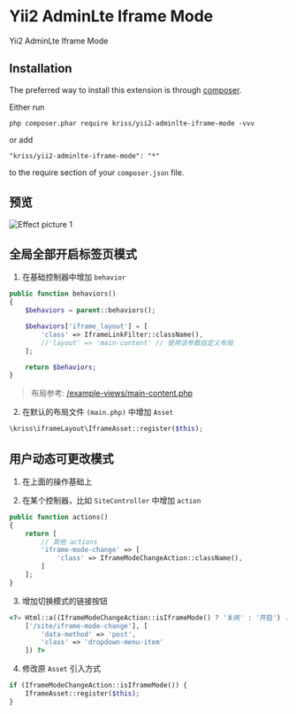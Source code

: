 Yii2 AdminLte Iframe Mode
=========================
Yii2 AdminLte Iframe Mode

Installation
------------

The preferred way to install this extension is through [composer](http://getcomposer.org/download/).

Either run

```
php composer.phar require kriss/yii2-adminlte-iframe-mode -vvv
```

or add

```
"kriss/yii2-adminlte-iframe-mode": "*"
```

to the require section of your `composer.json` file.

预览
-----
![Effect picture 1](https://github.com/krissss/yii2-adminlte-iframe-mode/blob/master/preview.gif "Effect picture 1")  

全局全部开启标签页模式
-----

1. 在基础控制器中增加 `behavior`

```php
public function behaviors()
{
    $behaviors = parent::behaviors();

    $behaviors['iframe_layout'] = [
        'class' => IframeLinkFilter::className(),
        //'layout' => 'main-content' // 使用该参数自定义布局
    ];

    return $behaviors;
}
```

> 布局参考: [/example-views/main-content.php](https://github.com/krissss/yii2-adminlte-iframe-mode/blob/master/example-views/main-content.php)

2. 在默认的布局文件 `(main.php)` 中增加 `Asset`

```php
\kriss\iframeLayout\IframeAsset::register($this);
```
 
用户动态可更改模式
-----
 
1. 在上面的操作基础上
 
2. 在某个控制器，比如 `SiteController` 中增加 `action`
 
```php
public function actions()
{
    return [
        // 其他 actions
        'iframe-mode-change' => [
            'class' => IframeModeChangeAction::className(),
        ]
    ];
}
```
 
3. 增加切换模式的链接按钮

```php
<?= Html::a((IframeModeChangeAction::isIframeMode() ? '关闭' : '开启') . '标签页模式',
    ['/site/iframe-mode-change'], [
        'data-method' => 'post',
        'class' => 'dropdown-menu-item'
    ]) ?>
```
 
4. 修改原 `Asset` 引入方式

```php
if (IframeModeChangeAction::isIframeMode()) {
    IframeAsset::register($this);
}
```
